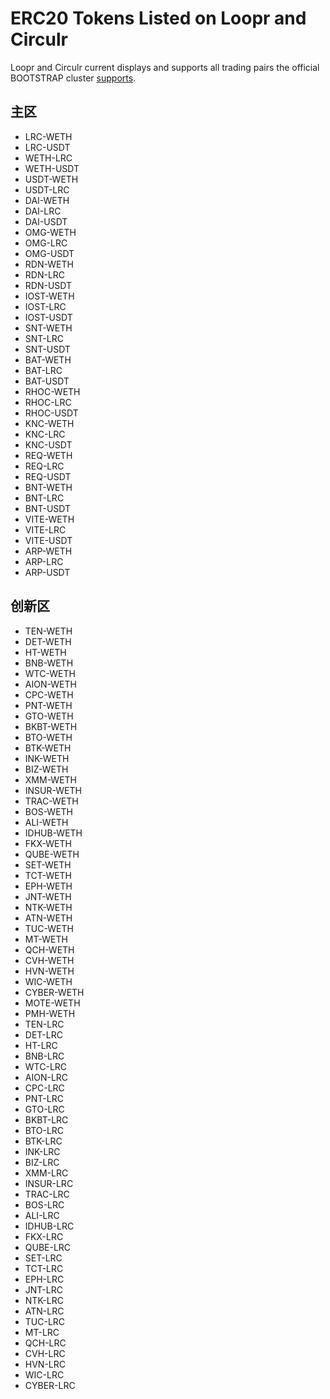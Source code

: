 # ERC20 Tokens Listed on Loopr and Circulr

Loopr and Circulr current displays and supports all trading pairs the official BOOTSTRAP cluster [supports](tradingpairs-supported-by-bootstrap).

## 主区
- LRC-WETH
- LRC-USDT
- WETH-LRC
- WETH-USDT
- USDT-WETH
- USDT-LRC
- DAI-WETH
- DAI-LRC
- DAI-USDT
- OMG-WETH 
- OMG-LRC
- OMG-USDT
- RDN-WETH
- RDN-LRC
- RDN-USDT
- IOST-WETH
- IOST-LRC
- IOST-USDT
- SNT-WETH
- SNT-LRC
- SNT-USDT
- BAT-WETH
- BAT-LRC
- BAT-USDT
- RHOC-WETH
- RHOC-LRC
- RHOC-USDT
- KNC-WETH
- KNC-LRC
- KNC-USDT
- REQ-WETH
- REQ-LRC
- REQ-USDT
- BNT-WETH
- BNT-LRC
- BNT-USDT
- VITE-WETH
- VITE-LRC
- VITE-USDT
- ARP-WETH
- ARP-LRC
- ARP-USDT

## 创新区
- TEN-WETH
- DET-WETH
- HT-WETH
- BNB-WETH
- WTC-WETH
- AION-WETH
- CPC-WETH
- PNT-WETH
- GTO-WETH
- BKBT-WETH
- BTO-WETH
- BTK-WETH
- INK-WETH
- BIZ-WETH
- XMM-WETH
- INSUR-WETH
- TRAC-WETH
- BOS-WETH
- ALI-WETH
- IDHUB-WETH
- FKX-WETH
- QUBE-WETH
- SET-WETH
- TCT-WETH
- EPH-WETH
- JNT-WETH
- NTK-WETH
- ATN-WETH
- TUC-WETH
- MT-WETH
- QCH-WETH
- CVH-WETH
- HVN-WETH
- WIC-WETH
- CYBER-WETH
- MOTE-WETH
- PMH-WETH
- TEN-LRC
- DET-LRC
- HT-LRC
- BNB-LRC
- WTC-LRC
- AION-LRC
- CPC-LRC
- PNT-LRC
- GTO-LRC
- BKBT-LRC
- BTO-LRC
- BTK-LRC
- INK-LRC
- BIZ-LRC
- XMM-LRC
- INSUR-LRC
- TRAC-LRC
- BOS-LRC
- ALI-LRC
- IDHUB-LRC
- FKX-LRC
- QUBE-LRC
- SET-LRC
- TCT-LRC
- EPH-LRC
- JNT-LRC
- NTK-LRC
- ATN-LRC
- TUC-LRC
- MT-LRC
- QCH-LRC
- CVH-LRC
- HVN-LRC
- WIC-LRC
- CYBER-LRC
